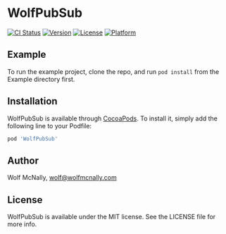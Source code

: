 # WolfPubSub

[![CI Status](https://img.shields.io/travis/wolfmcnally/WolfPubSub.svg?style=flat)](https://travis-ci.org/wolfmcnally/WolfPubSub)
[![Version](https://img.shields.io/cocoapods/v/WolfPubSub.svg?style=flat)](https://cocoapods.org/pods/WolfPubSub)
[![License](https://img.shields.io/cocoapods/l/WolfPubSub.svg?style=flat)](https://cocoapods.org/pods/WolfPubSub)
[![Platform](https://img.shields.io/cocoapods/p/WolfPubSub.svg?style=flat)](https://cocoapods.org/pods/WolfPubSub)

## Example

To run the example project, clone the repo, and run `pod install` from the Example directory first.

## Installation

WolfPubSub is available through [CocoaPods](https://cocoapods.org). To install
it, simply add the following line to your Podfile:

```ruby
pod 'WolfPubSub'
```

## Author

Wolf McNally, wolf@wolfmcnally.com

## License

WolfPubSub is available under the MIT license. See the LICENSE file for more info.
